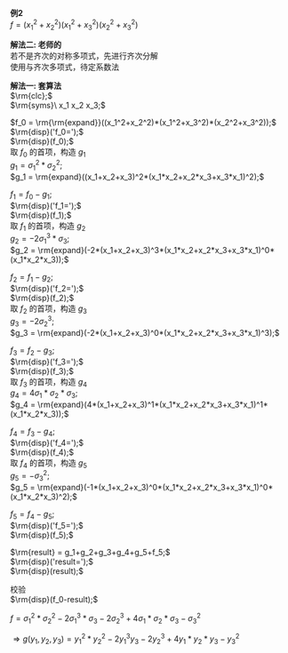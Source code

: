**例2**  
$f=(x_1^2+x_2^2)(x_1^2+x_3^2)(x_2^2+x_3^2)$  
  
**解法二: 老师的**  
若不是齐次的对称多项式，先进行齐次分解  
使用与齐次多项式，待定系数法  
  
**解法一: 套算法**  
$\rm{clc};$  
$\rm{syms}\ x_1 x_2 x_3;$  
  
$f_0 = \rm{\rm{expand}}((x_1^2+x_2^2)*(x_1^2+x_3^2)*(x_2^2+x_3^2));$  
$\rm{disp}('f_0=');$  
$\rm{disp}(f_0);$  
取 $f_0$ 的首项，构造 $g_1$  
$g_1 = \sigma_1^2*\sigma_2^2;$  
$g_1 = \rm{expand}((x_1+x_2+x_3)^2*(x_1*x_2+x_2*x_3+x_3*x_1)^2);$  
  
  
$f_1 = f_0-g_1;$  
$\rm{disp}('f_1=');$  
$\rm{disp}(f_1);$  
取 $f_1$ 的首项，构造 $g_2$  
$g_2 = -2\sigma_1^3*\sigma_3;$  
$g_2 = \rm{expand}(-2*(x_1+x_2+x_3)^3*(x_1*x_2+x_2*x_3+x_3*x_1)^0*(x_1*x_2*x_3));$  
  
$f_2 = f_1-g_2;$  
$\rm{disp}('f_2=');$  
$\rm{disp}(f_2);$  
取 $f_2$ 的首项，构造 $g_3$  
$g_3 = -2\sigma_2^3;$  
$g_3 = \rm{expand}(-2*(x_1+x_2+x_3)^0*(x_1*x_2+x_2*x_3+x_3*x_1)^3);$  
  
$f_3 = f_2-g_3;$  
$\rm{disp}('f_3=');$  
$\rm{disp}(f_3);$  
取 $f_3$ 的首项，构造 $g_4$  
$g_4 = 4\sigma_1*\sigma_2*\sigma_3;$  
$g_4 = \rm{expand}(4*(x_1+x_2+x_3)^1*(x_1*x_2+x_2*x_3+x_3*x_1)^1*(x_1*x_2*x_3));$  
  
$f_4 = f_3-g_4;$  
$\rm{disp}('f_4=');$  
$\rm{disp}(f_4);$  
取 $f_4$ 的首项，构造 $g_5$  
$g_5 = -\sigma_3^2;$  
$g_5 = \rm{expand}(-1*(x_1+x_2+x_3)^0*(x_1*x_2+x_2*x_3+x_3*x_1)^0*(x_1*x_2*x_3)^2);$  
  
$f_5 = f_4-g_5;$  
$\rm{disp}('f_5=');$  
$\rm{disp}(f_5);$  
  
$\rm{result} = g_1+g_2+g_3+g_4+g_5+f_5;$  
$\rm{disp}('result=');$  
$\rm{disp}(result);$  
  
校验  
$\rm{disp}(f_0-result);$  
  
$f=\sigma_1^2*\sigma_2^2-2\sigma_1^3*\sigma_3-2\sigma_2^3+4\sigma_1*\sigma_2*\sigma_3-\sigma_3^2$  
  
$\Rightarrow g(y_1,y_2,y_3)=y_1^2*y_2^2-2y_1^3y_3-2y_2^3+4y_1*y_2*y_3-y_3^2$  
